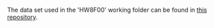 The data set used in the 'HW8F00' working folder can be found in [this repository](https://github.com/northeastern-datalab/DomainNet-Datasets).

